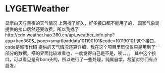 # LYGETWeather
显示白天与黑夜的天气情况
上网找了好久，好多接口都不能用了的， 国家气象局提供的接口居然还要收费，所以我找了http://cdn.weather.hao.360.cn/api_weather_info.php?app=hao360&_jsonp=smartloaddata101190101&code=101190101
这个接口，code是城市代码
提供的天气情况还算详细，我在这个项目里页仅仅只是用到了一部分的数据，搭的界面比较难看也，一度觉得自己是不是，唉，。。。
其中这个接口，可以看见是有bom头的，所以进行了一些处理，纯属自学，希望对你们有点启发。
